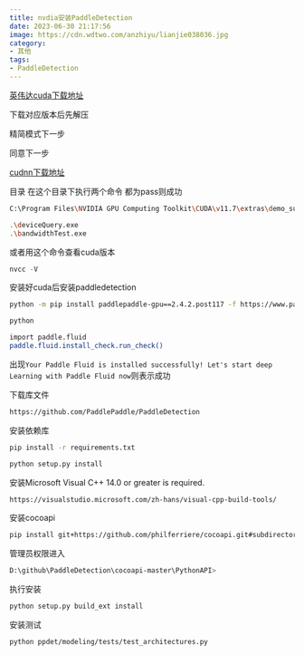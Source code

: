 ```yaml
---
title: nvdia安装PaddleDetection
date: 2023-06-30 21:17:56
image: https://cdn.wdtwo.com/anzhiyu/lianjie038036.jpg
category: 
- 其他
tags: 
- PaddleDetection
---
```

[英伟达cuda下载地址](https://developer.nvidia.com/cuda-toolkit-archive)

下载对应版本后先解压

精简模式下一步

同意下一步

[cudnn下载地址](https://developer.nvidia.com/rdp/cudnn-download)

目录
在这个目录下执行两个命令 都为pass则成功

```bash
C:\Program Files\NVIDIA GPU Computing Toolkit\CUDA\v11.7\extras\demo_suite

.\deviceQuery.exe
.\bandwidthTest.exe

```

或者用这个命令查看cuda版本

```js
nvcc -V
```

安装好cuda后安装paddledetection
```bash
python -m pip install paddlepaddle-gpu==2.4.2.post117 -f https://www.paddlepaddle.org.cn/whl/windows/mkl/avx/stable.html
```

```bash
python

import paddle.fluid
paddle.fluid.install_check.run_check()

```
出现`Your Paddle Fluid is installed successfully! Let's start deep Learning with Paddle Fluid now`则表示成功


下载库文件
```bash
https://github.com/PaddlePaddle/PaddleDetection
```
安装依赖库
```bash
pip install -r requirements.txt

python setup.py install

```
安装Microsoft Visual C++ 14.0 or greater is required.
```bash
https://visualstudio.microsoft.com/zh-hans/visual-cpp-build-tools/
```
安装cocoapi
```bash
pip install git+https://github.com/philferriere/cocoapi.git#subdirectory=PythonAPI
```
管理员权限进入
```bash
D:\github\PaddleDetection\cocoapi-master\PythonAPI>
```
执行安装
```bash
python setup.py build_ext install
```
 
安装测试
```bash
python ppdet/modeling/tests/test_architectures.py
```







